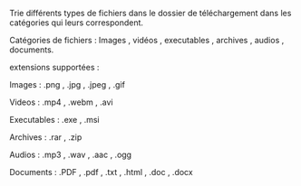 Trie différents types de fichiers dans le dossier de téléchargement dans les catégories qui leurs correspondent.


Catégories de fichiers : Images , vidéos , executables , archives , audios , documents.


extensions supportées : 

Images : .png , .jpg , .jpeg , .gif

Videos : .mp4 , .webm , .avi

Executables : .exe , .msi

Archives : .rar , .zip

Audios : .mp3 , .wav , .aac , .ogg

Documents : .PDF , .pdf , .txt , .html , .doc , .docx
